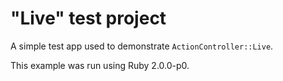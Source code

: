 "Live" test project
===================

A simple test app used to demonstrate `ActionController::Live`.

This example was run using Ruby 2.0.0-p0.
